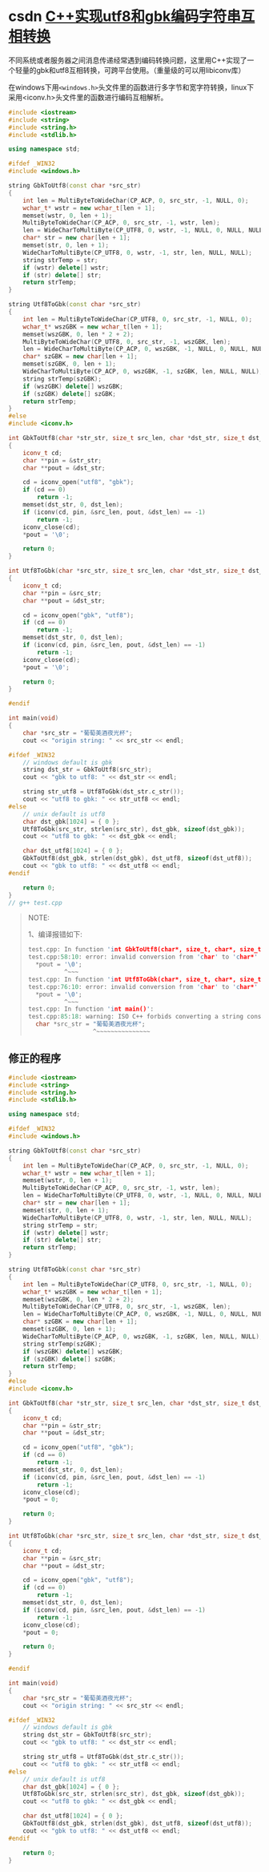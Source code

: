 # csdn [C++实现utf8和gbk编码字符串互相转换](https://blog.csdn.net/u012234115/article/details/83186386)

不同系统或者服务器之间消息传递经常遇到编码转换问题，这里用C++实现了一个轻量的gbk和utf8互相转换，可跨平台使用。（重量级的可以用libiconv库）

在windows下用`<windows.h>`头文件里的函数进行多字节和宽字符转换，linux下采用<iconv.h>头文件里的函数进行编码互相解析。


```c++
#include <iostream>
#include <string>
#include <string.h>
#include <stdlib.h>

using namespace std;

#ifdef _WIN32
#include <windows.h>

string GbkToUtf8(const char *src_str)
{
	int len = MultiByteToWideChar(CP_ACP, 0, src_str, -1, NULL, 0);
	wchar_t* wstr = new wchar_t[len + 1];
	memset(wstr, 0, len + 1);
	MultiByteToWideChar(CP_ACP, 0, src_str, -1, wstr, len);
	len = WideCharToMultiByte(CP_UTF8, 0, wstr, -1, NULL, 0, NULL, NULL);
	char* str = new char[len + 1];
	memset(str, 0, len + 1);
	WideCharToMultiByte(CP_UTF8, 0, wstr, -1, str, len, NULL, NULL);
	string strTemp = str;
	if (wstr) delete[] wstr;
	if (str) delete[] str;
	return strTemp;
}

string Utf8ToGbk(const char *src_str)
{
	int len = MultiByteToWideChar(CP_UTF8, 0, src_str, -1, NULL, 0);
	wchar_t* wszGBK = new wchar_t[len + 1];
	memset(wszGBK, 0, len * 2 + 2);
	MultiByteToWideChar(CP_UTF8, 0, src_str, -1, wszGBK, len);
	len = WideCharToMultiByte(CP_ACP, 0, wszGBK, -1, NULL, 0, NULL, NULL);
	char* szGBK = new char[len + 1];
	memset(szGBK, 0, len + 1);
	WideCharToMultiByte(CP_ACP, 0, wszGBK, -1, szGBK, len, NULL, NULL);
	string strTemp(szGBK);
	if (wszGBK) delete[] wszGBK;
	if (szGBK) delete[] szGBK;
	return strTemp;
}
#else
#include <iconv.h>

int GbkToUtf8(char *str_str, size_t src_len, char *dst_str, size_t dst_len)
{
	iconv_t cd;
	char **pin = &str_str;
	char **pout = &dst_str;

	cd = iconv_open("utf8", "gbk");
	if (cd == 0)
		return -1;
	memset(dst_str, 0, dst_len);
	if (iconv(cd, pin, &src_len, pout, &dst_len) == -1)
		return -1;
	iconv_close(cd);
	*pout = '\0';

	return 0;
}

int Utf8ToGbk(char *src_str, size_t src_len, char *dst_str, size_t dst_len)
{
	iconv_t cd;
	char **pin = &src_str;
	char **pout = &dst_str;

	cd = iconv_open("gbk", "utf8");
	if (cd == 0)
		return -1;
	memset(dst_str, 0, dst_len);
	if (iconv(cd, pin, &src_len, pout, &dst_len) == -1)
		return -1;
	iconv_close(cd);
	*pout = '\0';

	return 0;
}

#endif

int main(void)
{
	char *src_str = "葡萄美酒夜光杯";
	cout << "origin string: " << src_str << endl;

#ifdef _WIN32
	// windows default is gbk
	string dst_str = GbkToUtf8(src_str);
	cout << "gbk to utf8: " << dst_str << endl;

	string str_utf8 = Utf8ToGbk(dst_str.c_str());
	cout << "utf8 to gbk: " << str_utf8 << endl;
#else
	// unix default is utf8
	char dst_gbk[1024] = { 0 };
	Utf8ToGbk(src_str, strlen(src_str), dst_gbk, sizeof(dst_gbk));
	cout << "utf8 to gbk: " << dst_gbk << endl;

	char dst_utf8[1024] = { 0 };
	GbkToUtf8(dst_gbk, strlen(dst_gbk), dst_utf8, sizeof(dst_utf8));
	cout << "gbk to utf8: " << dst_utf8 << endl;
#endif

	return 0;
}
// g++ test.cpp

```



> NOTE: 
>
> 1、编译报错如下:
>
> ```C++
> test.cpp: In function 'int GbkToUtf8(char*, size_t, char*, size_t)':
> test.cpp:58:10: error: invalid conversion from 'char' to 'char*' [-fpermissive]
>   *pout = '\0';
>           ^~~~
> test.cpp: In function 'int Utf8ToGbk(char*, size_t, char*, size_t)':
> test.cpp:76:10: error: invalid conversion from 'char' to 'char*' [-fpermissive]
>   *pout = '\0';
>           ^~~~
> test.cpp: In function 'int main()':
> test.cpp:85:18: warning: ISO C++ forbids converting a string constant to 'char*' [-Wwrite-strings]
>   char *src_str = "葡萄美酒夜光杯";
>                   ^~~~~~~~~~~~~~~~
> 
> ```
>
> 



## 修正的程序

```C++
#include <iostream>
#include <string>
#include <string.h>
#include <stdlib.h>

using namespace std;

#ifdef _WIN32
#include <windows.h>

string GbkToUtf8(const char *src_str)
{
	int len = MultiByteToWideChar(CP_ACP, 0, src_str, -1, NULL, 0);
	wchar_t* wstr = new wchar_t[len + 1];
	memset(wstr, 0, len + 1);
	MultiByteToWideChar(CP_ACP, 0, src_str, -1, wstr, len);
	len = WideCharToMultiByte(CP_UTF8, 0, wstr, -1, NULL, 0, NULL, NULL);
	char* str = new char[len + 1];
	memset(str, 0, len + 1);
	WideCharToMultiByte(CP_UTF8, 0, wstr, -1, str, len, NULL, NULL);
	string strTemp = str;
	if (wstr) delete[] wstr;
	if (str) delete[] str;
	return strTemp;
}

string Utf8ToGbk(const char *src_str)
{
	int len = MultiByteToWideChar(CP_UTF8, 0, src_str, -1, NULL, 0);
	wchar_t* wszGBK = new wchar_t[len + 1];
	memset(wszGBK, 0, len * 2 + 2);
	MultiByteToWideChar(CP_UTF8, 0, src_str, -1, wszGBK, len);
	len = WideCharToMultiByte(CP_ACP, 0, wszGBK, -1, NULL, 0, NULL, NULL);
	char* szGBK = new char[len + 1];
	memset(szGBK, 0, len + 1);
	WideCharToMultiByte(CP_ACP, 0, wszGBK, -1, szGBK, len, NULL, NULL);
	string strTemp(szGBK);
	if (wszGBK) delete[] wszGBK;
	if (szGBK) delete[] szGBK;
	return strTemp;
}
#else
#include <iconv.h>

int GbkToUtf8(char *str_str, size_t src_len, char *dst_str, size_t dst_len)
{
	iconv_t cd;
	char **pin = &str_str;
	char **pout = &dst_str;

	cd = iconv_open("utf8", "gbk");
	if (cd == 0)
		return -1;
	memset(dst_str, 0, dst_len);
	if (iconv(cd, pin, &src_len, pout, &dst_len) == -1)
		return -1;
	iconv_close(cd);
	*pout = 0;

	return 0;
}

int Utf8ToGbk(char *src_str, size_t src_len, char *dst_str, size_t dst_len)
{
	iconv_t cd;
	char **pin = &src_str;
	char **pout = &dst_str;

	cd = iconv_open("gbk", "utf8");
	if (cd == 0)
		return -1;
	memset(dst_str, 0, dst_len);
	if (iconv(cd, pin, &src_len, pout, &dst_len) == -1)
		return -1;
	iconv_close(cd);
	*pout = 0;

	return 0;
}

#endif

int main(void)
{
	char *src_str = "葡萄美酒夜光杯";
	cout << "origin string: " << src_str << endl;

#ifdef _WIN32
	// windows default is gbk
	string dst_str = GbkToUtf8(src_str);
	cout << "gbk to utf8: " << dst_str << endl;

	string str_utf8 = Utf8ToGbk(dst_str.c_str());
	cout << "utf8 to gbk: " << str_utf8 << endl;
#else
	// unix default is utf8
	char dst_gbk[1024] = { 0 };
	Utf8ToGbk(src_str, strlen(src_str), dst_gbk, sizeof(dst_gbk));
	cout << "utf8 to gbk: " << dst_gbk << endl;

	char dst_utf8[1024] = { 0 };
	GbkToUtf8(dst_gbk, strlen(dst_gbk), dst_utf8, sizeof(dst_utf8));
	cout << "gbk to utf8: " << dst_utf8 << endl;
#endif

	return 0;
}


```

